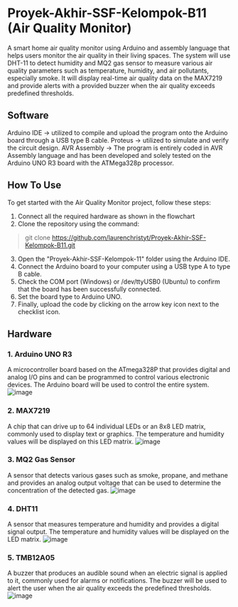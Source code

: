 # Proyek-Akhir-SSF-Kelompok-B11 (Air Quality Monitor)

A smart home air quality monitor using Arduino and assembly language that helps users monitor the air quality in their living spaces. The system will use DHT-11 to detect humidity and MQ2 gas sensor to measure various air quality parameters such as temperature, humidity, and air pollutants, especially smoke. It will display real-time air quality data on the MAX7219 and provide alerts with a provided buzzer when the air quality exceeds predefined thresholds.

## Software 
Arduino IDE -> utilized to compile and upload the program onto the Arduino board through a USB type B cable.
Proteus -> utilized to simulate and verify the circuit design.
AVR Assembly -> The program is entirely coded in AVR Assembly language and has been developed and solely tested on the Arduino UNO R3 board with the ATMega328p processor.

## How To Use 
To get started with the Air Quality Monitor project, follow these steps:

1. Connect all the required hardware as shown in the flowchart
2. Clone the repository using the command: 
>git clone https://github.com/laurenchristyt/Proyek-Akhir-SSF-Kelompok-B11.git
3. Open the "Proyek-Akhir-SSF-Kelompok-11" folder using the Arduino IDE.
4. Connect the Arduino board to your computer using a USB type A to type B cable.
5. Check the COM port (Windows) or /dev/ttyUSB0 (Ubuntu) to confirm that the board has been successfully connected.
6. Set the board type to Arduino UNO.
7. Finally, upload the code by clicking on the arrow key icon next to the checklist icon.

## Hardware

### 1. Arduino UNO R3
 A microcontroller board based on the ATmega328P that provides digital and analog I/O pins and can be programmed to control various electronic devices. The Arduino board will be used to control the entire system. 
![image](https://github.com/laurenchristyt/Proyek-Akhir-SSF-Kelompok-B11/assets/113244831/1b8f3e84-63e0-48c1-8061-685df2be2632)
### 2. MAX7219
A chip that can drive up to 64 individual LEDs or an 8x8 LED matrix, commonly used to display text or graphics. The temperature and humidity values will be displayed on this LED matrix.
![image](https://github.com/laurenchristyt/Proyek-Akhir-SSF-Kelompok-B11/assets/113244831/b6238367-60bd-415d-b45f-62ac2e02af4b)
### 3. MQ2 Gas Sensor
A sensor that detects various gases such as smoke, propane, and methane and provides an analog output voltage that can be used to determine the concentration of the detected gas.
![image](https://github.com/laurenchristyt/Proyek-Akhir-SSF-Kelompok-B11/assets/113244831/b23a0cf7-3ec6-4c34-bcb5-6dfcabe0fe76)
### 4. DHT11
A sensor that measures temperature and humidity and provides a digital signal output. The temperature and humidity values will be displayed on the LED matrix.
![image](https://github.com/laurenchristyt/Proyek-Akhir-SSF-Kelompok-B11/assets/113244831/96db6458-5462-4662-8d55-314315a3fd93)
### 5. TMB12A05
A buzzer that produces an audible sound when an electric signal is applied to it, commonly used for alarms or notifications. The buzzer will be used to alert the user when the air quality exceeds the predefined thresholds.
![image](https://github.com/laurenchristyt/Proyek-Akhir-SSF-Kelompok-B11/assets/113244831/20ccb991-a330-416a-8f24-a502e5c3d8d2)

